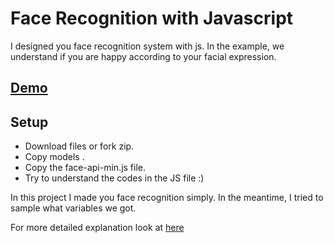 # Face Recognition with Javascript

I designed you face recognition system with js. In the example, we understand if you are happy according to your facial expression.

## [Demo](https://restorantapp-5622b.web.app/)

## Setup

 - Download files or fork zip. 
 - Copy models .
 - Copy the face-api-min.js file. 
 - Try to understand the codes in the JS file :)

In this project I made you face recognition simply. In the meantime, I tried to sample what variables we got.

For more detailed explanation look at [here](https://github.com/justadudewhohacks/face-api.js)
